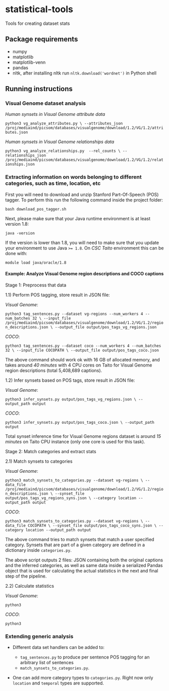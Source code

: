 # statistical-tools
Tools for creating dataset stats

## Package requirements

* numpy
* matplotlib
* matplotlib-venn
* pandas
* nltk, after installing nltk run `nltk.download('wordnet')` in Python shell

## Running instructions

### Visual Genome dataset analysis

*Human synsets in Visual Genome attribute data*

`python3 vg_analyze_attributes.py \
    --attributes_json /proj/mediaind/picsom/databases/visualgenome/download/1.2/VG/1.2/attributes.json`

*Human synsets in Visual Genome relationships data*

`python3 vg_analyze_relationships.py  --rel_counts \
    --relationships_json /proj/mediaind/picsom/databases/visualgenome/download/1.2/VG/1.2/relationships.json`

### Extracting information on words belonging to different categories, such as time, location, etc

First you will need to download and unzip Stanford Part-Of-Speech (POS) tagger. To perform this run the following command inside the project folder:

`bash download_pos_tagger.sh`

Next, please make sure that your Java runtime environment is at least version 1.8:

`java -version`

If the version is lower than 1.8, you will need to make sure that you update your environment to use Java `>= 1.8`. On _CSC Taito_ environment this can be done with:

`module load java/oracle/1.8`

#### Example: Analyze Visual Genome region descriptions and COCO captions

Stage 1: Preprocess that data

1.1) Perform POS tagging, store result in JSON file:

_Visual Genome_:

`python3 tag_sentences.py --dataset vg-regions --num_workers 4 --num_batches 32 \
    --input_file /proj/mediaind/picsom/databases/visualgenome/download/1.2/VG/1.2/region_descriptions.json \
    --output_file output/pos_tags_vg_regions.json`

_COCO_:

`python3 tag_sentences.py --dataset coco --num_workers 4 --num_batches 32 \
    --input_file COCOPATH \
    --output_file output/pos_tags_coco.json`

The above command should work ok with 16 GB of allocated memory, and takes around *40 minutes* with 4 CPU cores on Taito for Visual Genome region descriptions (total 5,408,689 captions).

1.2) Infer synsets based on POS tags, store result in JSON file:

_Visual Genome_:

`python3 infer_synsets.py output/pos_tags_vg_regions.json \
    --output_path output`

_COCO_:

`python3 infer_synsets.py output/pos_tags_coco.json \
    --output_path output`

Total synset inference time for Visual Genome regions dataset is around *15 minutes* on Taito CPU instance (only one core is used for this task).

Stage 2: Match categories and extract stats

2.1) Match synsets to categories

_Visual Genome_:

`python3 match_synsets_to_categories.py --dataset vg-regions \
    --data_file /proj/mediaind/picsom/databases/visualgenome/download/1.2/VG/1.2/region_descriptions.json \
    --synset_file output/pos_tags_vg_regions_syns.json \
    --category location --output_path output`

_COCO_:

`python3 match_synsets_to_categories.py --dataset vg-regions \
    --data_file COCOPATH \
    --synset_file output/pos_tags_coco_syns.json \
    --category location --output_path output`

The above command tries to match synsets that match a user specified category. Synsets that are part of a given category are defined in a dictionary inside `categories.py`. 

The above script outputs 2 files: JSON containing both the original captions and the inferred categories, as well as same data inside a serialized Pandas object that is used for calculating the actual statistics in the next and final step of the pipeline.

2.2) Calculate statistics

_Visual Genome_:

`python3 `

_COCO_:

`python3`


### Extending generic analysis

* Different data set handlers can be added to:
    *  `tag_sentences.py` to produce per sentence POS tagging for an arbitrary list of sentences
    * `match_synsets_to_categories.py`.

* One can add more category types to `categories.py`. Right now only `location` and `temporal` types are supported.

